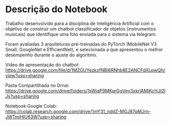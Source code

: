 # Descrição do Notebook
Trabalho desenvolvido para a disciplina de Inteligência Artificial com o objetivo de construir um chatbot classificador de objetos (instrumentos musicais) que identifique uma foto enviada para o sistema via telegram.

Foram avaliadas 3 arquiteturas pré-treinadas do PyTorch (MobileNet V3 Small, GoogleNet e EfficientNet), e selecionada a que apresentou o melhor desempenho durante o ajuste do algoritmo.

Vídeo de apresentação do chatbot: https://drive.google.com/file/d/1MZGUYezkzfNBi6RNhb8E2ANCFdXLpwQh/view?usp=sharing

Pasta Compartilhada no Drive: https://drive.google.com/drive/folders/1sWiaP9MKqrGgVey3xkrlAMiKcHJt2lJx?usp=sharing

Notebook Google Colab: https://colab.research.google.com/drive/1mY31_nddZ-MGJ87qMJrn-JWTmiHlU63W?usp=sharing
